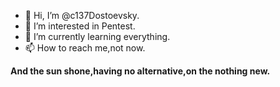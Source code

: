 - 👋 Hi, I’m @c137Dostoevsky.
- 👀 I’m interested in Pentest.
- 🌱 I’m currently learning everything.
- 📫 How to reach me,not now.

**And the sun shone,having no alternative,on the nothing new.**
<!---
c137Dostoevsky/c137Dostoevsky is a ✨ special ✨ repository because its `README.md` (this file) appears on your GitHub profile.
You can click the Preview link to take a look at your changes.
--->
